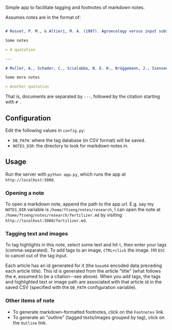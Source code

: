 Simple app to facilitate tagging and footnotes of markdown notes.

Assumes notes are in the format of:

```markdown

# Rosset, P. M., & Altieri, M. A. (1997). Agroecology versus input substitution: a fundamental contradiction of sustainable agriculture. Society & Natural Resources, 10(3), 283-295.

Some notes

> A quotation

---

# Muller, A., Schader, C., Scialabba, N. E. H., Brüggemann, J., Isensee, A., Erb, K. H., ... & Niggli, U. (2017). Strategies for feeding the world more sustainably with organic agriculture. Nature communications, 8(1), 1290.

Some more notes

> Another quotation
```

That is, documents are separated by `---`, followed by the citation starting with `# `.

## Configuration

Edit the following values in `config.py`:

- `DB_PATH`: where the tag database (in CSV format) will be saved.
- `NOTES_DIR`: the directory to look for markdown notes in.

## Usage

Run the server with `python app.py`, which runs the app at `http://localhost:5000`.

### Opening a note

To open a markdown note, append the path to the app url. E.g. say my `NOTES_DIR` variable is `/home/ftseng/notes/research`, I can open the note at `/home/ftseng/notes/research/fertilizer.md` by visiting `http://localhost:5000/fertilizer.md`.

### Tagging text and images

To tag highlights in this note, select some text and hit `t`, then enter your tags (comma-separated). To add tags to an image, `CTRL+click` the image. Hit `ESC` to cancel out of the tag input.

Each article has an id generated for it (the `base64` encoded data preceding each article title). This id is generated from the article "title" (what follows the `#`, assumed to be a citation--see above). When you add tags, the tags and highlighted text or image path are associated with that article id in the saved CSV (specified with the `DB_PATH` configuration variable).

### Other items of note

- To generate markdown-formatted footnotes, click on the `Footnotes` link.
- To generate an "outline" (tagged texts/images grouped by tag), click on the `Outline` link.
